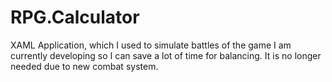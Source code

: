 # RPG.Calculator

XAML Application, which I used to simulate battles of the game I am currently developing so I can save a lot of time for balancing. It is no longer needed due to new combat system.
